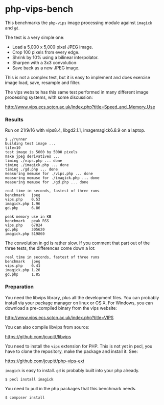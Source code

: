 # php-vips-bench

This benchmarks the `php-vips` image processing module against `imagick` and
`gd`. 

The test is a very simple one: 

* Load a 5,000 x 5,000 pixel JPEG image.
* Crop 100 pixels from every edge.
* Shrink by 10% using a bilinear interpolator.
* Sharpen with a 3x3 convolution
* Save back as a new JPEG image. 

This is not a complex test, but it is easy to implement and does exercise image
load, save, resample and filter.

The vips website has this same test performed in many different image
processing systems, with some discussion:

http://www.vips.ecs.soton.ac.uk/index.php?title=Speed_and_Memory_Use

### Results

Run on 21/9/16 with vips8.4, libgd2.1.1, imagemagick6.8.9 on a laptop.

```
$ ./runner 
building test image ...
tile=10
test image is 5000 by 5000 pixels
make jpeg derivatives ...
timing ./vips.php ... done
timing ./imagick.php ... done
timing ./gd.php ... done
measuring memuse for ./vips.php ... done
measuring memuse for ./imagick.php ... done
measuring memuse for ./gd.php ... done

real time in seconds, fastest of three runs
benchmark   jpeg
vips.php    0.53    
imagick.php 1.96    
gd.php      6.86    

peak memory use in KB
benchmark   peak RSS
vips.php    67024
gd.php      305620
imagick.php 519860
```

The convolution in gd is rather slow. If you comment that part out of the three
tests, the differences come down a lot:

```
real time in seconds, fastest of three runs
benchmark   jpeg
vips.php    0.41    
imagick.php 1.20    
gd.php      1.85    
```

### Preparation

You need the libvips library, plus all the development files. You can probably
install via your package manager on linux or OS X. For Windows, you can
download a pre-compiled binary from the vips website:

http://www.vips.ecs.soton.ac.uk/index.php?title=VIPS

You can also compile libvips from source:

https://github.com/jcupitt/libvips

You need to install the `vips` extension for PHP. This is not yet in pecl, you
have to clone the repository, make the package and install it. See:

https://github.com/jcupitt/php-vips-ext

`imagick` is easy to install. `gd` is probably built into your php already.

```
$ pecl install imagick
```

You need to pull in the php packages that this benchmark needs.

```
$ composer install
```
